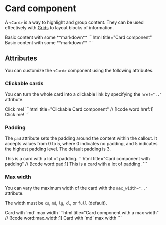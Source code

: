 # Card component

A `<Card>` is a way to highlight and group content. They can be used effectively with [Grids](/components/grid) to layout blocks of information.

<Tabs>
  <Tab title="Preview">
    <Component.ComponentDemo>
      <Card>
        Basic content with some **markdown**
      </Card>
    </Component.ComponentDemo>
  </Tab>
  <Tab title="Code">
    ```html title="Card component"
    <Card>
      Basic content with some **markdown**
    </Card>
    ```
  </Tab>
</Tabs>

## Attributes

You can customize the `<Card>` component using the following attributes.

### Clickable cards

You can turn the whole card into a clickable link by specifying the `href=".."` attribute.

<Tabs>
  <Tab title="Preview">
    <Component.ComponentDemo>
      <Card href="https://www.example.com">
        Click me!
      </Card>
    </Component.ComponentDemo>
  </Tab>
  <Tab title="Code">
    ```html title="Clickable Card component"
    // [!code word:href:1]
    <Card href="https://www.example.com">
      Click me!
    </Card>
    ```
  </Tab>
</Tabs>

### Padding

The `pad` attribute sets the padding around the content within the callout. It accepts values from 0 to 5, where 0 indicates no padding, and 5 indicates the highest padding level. The default padding is 3.

<Tabs>
  <Tab title="Preview">
    <Component.ComponentDemo>
      <Card pad="5">
        This is a card with a lot of padding.
      </Card>
    </Component.ComponentDemo>
  </Tab>
  <Tab title="Code">
    ```html title="Card component with padding"
    // [!code word:pad:1]
    <Card pad="5">
        This is a card with a lot of padding.
    </Card>
    ```
  </Tab>
</Tabs>

### Max width

You can vary the maximum width of the card with the `max_width=".."` attribute.

The width must be `xs`, `md`, `lg`, `xl`, or `full` (default).

<Tabs>
  <Tab title="Preview">
    <Component.ComponentDemo>
      <Card max_width="md">
        Card with `md` max width
      </Card>
    </Component.ComponentDemo>
  </Tab>
  <Tab title="Code">
    ```html title="Card component with a max width"
    // [!code word:max_width:1]
    <Card max_width="md">
      Card with `md` max width
    </Card>
    ```
  </Tab>
</Tabs>

